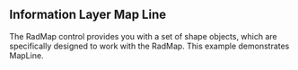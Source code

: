 ## Information Layer Map Line
The RadMap control provides you with a set of shape objects, which are specifically designed to work with the RadMap. This example demonstrates MapLine.